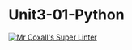 # Unit3-01-Python
[![Mr Coxall's Super Linter](https://github.com/ICS3U-Programming-Spencer-S/Unit3-01-Python/workflows/Mr%20Coxall's%20Super%20Linter/badge.svg)](https://github.com/ICS3U-Programming-Spencer-S/Unit3-01-Python/actions/)
